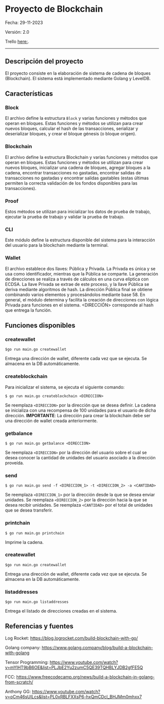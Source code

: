 # Proyecto de Blockchain

Fecha: 29-11-2023

Versión: 2.0

Trello [here:](https://trello.com/invite/b/6WKRprW0/ATTI7361f964a6ed79459b46af15b121fc76E1CC819F/blockchain).

----

## Descripción del proyecto

El proyecto consiste en la elaboración de sistema de cadena de bloques (Blockchain). El sistema está implementado mediante Golang y LevelDB.

## Características

### Block

El archivo define la estructura `Block` y varias funciones y métodos que operan en bloques. Estas funciones y métodos se utilizan para crear nuevos bloques, calcular el hash de las transacciones, serializar y deserializar bloques, y crear el bloque génesis (o bloque origen).

### Blockchain

 El archivo define la estructura Blockchain y varias funciones y métodos que operan en bloques. Estas funciones y métodos se utilizan para crear nuevos bloques, inicializar una cadena de bloques, agregar bloques a la cadena, encontrar transacciones no gastadas, encontrar salidas de transacciones no gastadas y encontrar salidas gastables (estas últimas permiten la correcta validación de los fondos disponibles para las transacciones).

### Proof

Estos métodos se utilizan para inicializar los datos de prueba de trabajo, ejecutar la prueba de trabajo y validar la prueba de trabajo.

### CLI

Este módulo define la estructura disponible del sistema para la interacción del usuario para la blockchain mediante la terminal.

### Wallet

El archivo establece dos llaves: Pública y Privada. La Privada es única y se usa como identificador, mientras que la Pública se comparte. La generación de direcciones se realiza a través de cálculos en una curva elíptica con ECDSA. La llave Privada se extrae de este proceso, y la llave Pública se deriva mediante algoritmos de hash. La dirección Pública final se obtiene combinando varios elementos y procesándolos mediante base 58. En general, el módulo determina y facilita la creación de direcciones con lógica Privada para funciones en el sistema. <DIRECCIÓN> corresponde al hash que entrega la función.
## Funciones disponibles

### createwallet

```$go run main.go createwallet ```

Entrega una dirección de wallet, diferente cada vez que se ejecuta. Se almacena en la DB automáticamente.

### createblockchain

Para inicializar el sistema, se ejecuta el siguiente comando:

```$ go run main.go createblockchain <DIRECCION>```

Se reemplaza `<DIRECCION>` por la dirección que se desea definir. La cadena se inicializa con una recompensa de 100 unidades para el usuario de dicha dirección. 
**IMPORTANTE**: La dirección para crear la blockchain debe ser una dirección de wallet creada anteriormente.

### getbalance

```$ go run main.go getbalance <DIRECCION>```

Se reemplaza `<DIRECCION>` por la dirección del usuario sobre el cual se desea conocer la cantidad de unidades del usuario asociado a la dirección proveída.

### send

```$ go run main.go send -f <DIRECCION_1> -t <DIRECCION_2> -a <CANTIDAD>```

Se reemplaza `<DIRECCION_1>` por la dirección desde la que se desea enviar unidades. Se reemplaza `<DIRECCION_2>` por la dirección hacia la que se desea recibir unidades. Se reemplaza `<CANTIDAD>` por el total de unidades que se desea transferir.

### printchain

```$ go run main.go printchain```

Imprime la cadena.

### createwallet

```$go run main.go createwallet```

Entrega una dirección de wallet, diferente cada vez que se ejecuta. Se almacena en la DB automáticamente.

### listaddresses

```$go run main.go listaddresses```

Entrega el listado de direcciones creadas en el sistema.

## Referencias y fuentes

Log Rocket: https://blog.logrocket.com/build-blockchain-with-go/

Golang company: https://www.golang.company/blog/build-a-blockchain-with-golang

Tensor Programming: https://www.youtube.com/watch?v=mYlHT9bB6OE&list=PLJbE2Yu2zumC5QE39TQHBLYJDB2gfFE5Q

FCC: https://www.freecodecamp.org/news/build-a-blockchain-in-golang-from-scratch/

Anthony GG: https://www.youtube.com/watch?v=oCm46sUILcs&list=PL0xRBLFXXsP6-hxQmCDcl_BHJMm0mhxx7

